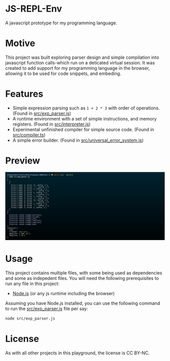 # JS-REPL-Env
A javascript prototype for my programming language.

# Motive
This project was built exploring parser design and simple compilation into javascript function calls-which run on a deticated virtual session. It was created to add support for my programming language in the browser, allowing it to be used for code snippets, and embeding.

# Features
* Simple expression parsing such as `1 + 2 * 3` with order of operations. (Found in [src/exp_parser.js](src/exp_parser.js))
* A runtime environment with a set of simple instructions, and memory registers. (Found in [src/interpreter.js](src/interpreter.js))
* Experimental unfinished compiler for simple source code. (Found in [src/compiler.ts](src/compiler.ts))
* A simple error builder. (Found in [src/universal_error_system.js](src/universal_error_system.js))

# Preview
![JS REPL Env Preview](JSREPLEnvPreview.png)

# Usage
This project contains multiple files, with some being used as dependencies and some as indepedent files. You will need the following prerequisites to run any file in this project:

* [Node.js](https://nodejs.org/en/download) (or any js runtime including the browser)

Assuming you have Node.js installed, you can use the following command to run the [src/exp_parser.js](src/exp_parser.js) file per say:

```bash
node src/exp_parser.js
```

# License
As with all other projects in this playground, the license is CC BY-NC.
